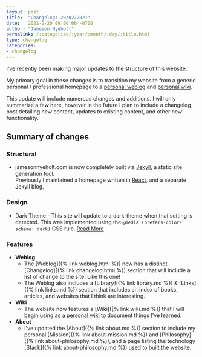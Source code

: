 ```yaml
---
layout: post
title:  "Changelog: 20/02/2021"
date:   2021-2-20 09:00:00 -0700
author: "Jameson Nyeholt"
permalink: /:categories/:year/:month/:day/:title.html
type: changelog
categories:
- changelog
---
```


I've recently been making major updates to the structure of this website.  

My primary goal in these changes is to transition my website from a generic personal / professional homepage to a 
[personal weblog](https://en.wikipedia.org/wiki/Blog) and [personal wiki](https://en.wikipedia.org/wiki/Personal_wiki).

This update will include numerous changes and additions.  I will only summarize a few here, however in
the future I plan to include a changelog post detailing new content, updates to existing content, and other new 
functionality.

## Summary of changes

### Structural
* jamesonnyeholt.com is now completely built via [Jekyll](https://jekyllrb.com), a static site generation tool.  
  Previously I maintained a homepage written in [React](https://reactjs.org), and a separate Jekyll blog.

### Design
* Dark Theme - This site will update to a dark-theme when that setting is detected.  This was implemented using the 
  `@media (prefers-color-scheme: dark)` CSS rule.  [Read More](https://developer.mozilla.org/en-US/docs/Web/CSS/@media/prefers-color-scheme)

### Features

* **Weblog**
  * The [Weblog]({% link weblog.html %}) now has a distinct [Changelog]({% link changelog.html %}) section that will 
  include a list of change to the site.  Like this one!
  * The Weblog also includes a [Library]({% link library.md %}) & [Links]({% link links.md %}) section that includes an 
  index of books, articles, and websites that I think are interesting.
* **Wiki**
  * The website now features a [Wiki]({% link wiki.md %}) that I will begin using as a 
  [personal wiki](https://en.wikipedia.org/wiki/Personal_wiki) to document things I've learned.
* **About**
  * I've updated the [About]({% link about.md %}) section to include my personal [Mission]({% link about-mission.md %}) and 
  [Philosophy]({% link about-philosophy.md %}), and a page listing the technology [Stack]({% link about-philosophy.md %}) 
  used to built the website.
  
